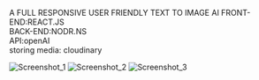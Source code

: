 A FULL RESPONSIVE USER FRIENDLY TEXT TO IMAGE AI
FRONT-END:REACT.JS<br>
BACK-END:NODR.NS<br>
API:openAI<br>
storing media: cloudinary<br>


![Screenshot_1](https://user-images.githubusercontent.com/92365477/215885091-b76bcf7f-5411-4c3f-bdf4-f5df787ef4cf.png)
![Screenshot_2](https://user-images.githubusercontent.com/92365477/215885191-be1bc759-53f6-47c5-b6be-57e8e1e69306.png)
![Screenshot_3](https://user-images.githubusercontent.com/92365477/215885203-927660c6-128b-4ad5-8803-35e755796ffb.png)
